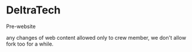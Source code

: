 # DeltraTech
Pre-website

any changes of web content allowed only to crew member, we don't allow fork too for a while.
